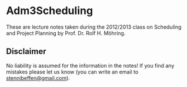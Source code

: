 Adm3Scheduling
==============

These are lecture notes taken during the 2012/2013 class on Scheduling and Project Planning by Prof. Dr. Rolf H. Möhring.

Disclaimer
----------

No liability is assumed for the information in the notes! If you find any mistakes please let us know (you can write an email to stennibeffen@gmail.com).
